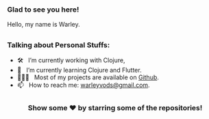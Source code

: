 ### Glad to see you here! &nbsp;

Hello, my name is Warley.


##

### Talking about Personal Stuffs:
- 🛠 &nbsp; I’m currently working with Clojure, <br />
- 🚀 &nbsp; I’m currently learning Clojure and Flutter.
- 👨🏻‍💻 &nbsp; Most of my projects are available on [Github](https://github.com/warleyvods).
- 📫 &nbsp; How to reach me: warleyvods@gmail.com.


##

<div align="center">

### Show some ❤️ by starring some of the repositories!

</div>

